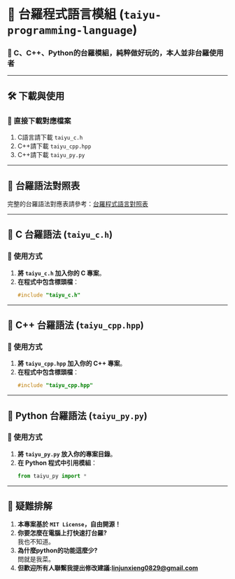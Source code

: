 # 📜 台羅程式語言模組 (`taiyu-programming-language`)
### 🚀 C、C++、Python的台羅模組，純粹做好玩的，本人並非台羅使用者

---

## 🛠️ **下載與使用**
### **🔹 直接下載對應檔案**
1. C語言請下載 `taiyu_c.h` 
2. C++請下載 `taiyu_cpp.hpp` 
3. C++請下載 `taiyu_py.py` 

---
## 🔗 **台羅語法對照表**

完整的台羅語法對應表請參考：[台羅程式語言對照表](taiyu_language_mapping.md)


---

## 🔹 **C 台羅語法 (`taiyu_c.h`)**
### **🔹 使用方式**
1. **將 `taiyu_c.h` 加入你的 C 專案**。
2. **在程式中包含標頭檔**：
   ```c
   #include "taiyu_c.h"
   ```

---

## 🔹 **C++ 台羅語法 (`taiyu_cpp.hpp`)**
### **🔹 使用方式**
1. **將 `taiyu_cpp.hpp` 加入你的 C++ 專案**。
2. **在程式中包含標頭檔**：
   ```cpp
   #include "taiyu_cpp.hpp"
   ```

---

## 🔹 **Python 台羅語法 (`taiyu_py.py`)**
### **🔹 使用方式**
1. **將 `taiyu_py.py` 放入你的專案目錄**。
2. **在 Python 程式中引用模組**：
   ```python
   from taiyu_py import *
   ```

---

## 📜 **疑難排解**
1. **本專案基於 `MIT License`，自由開源！**
2. **你要怎麼在電腦上打快速打台羅?**  
   我也不知道。  
3. **為什麼python的功能這麼少?**  
   問就是我菜。  
4. **但歡迎所有人聯繫我提出修改建議:linjunxieng0829@gmail.com**


